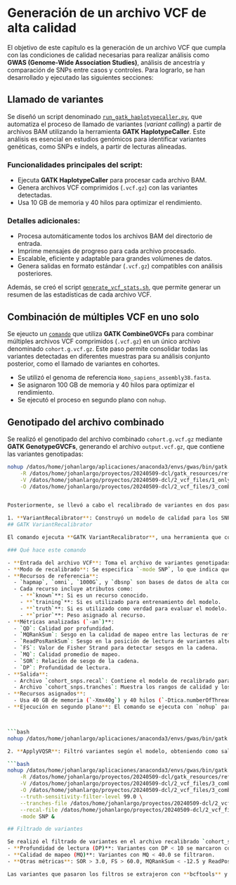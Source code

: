 # Generación de un archivo VCF de alta calidad

El objetivo de este capítulo es la generación de un archivo VCF que cumpla con las condiciones de calidad necesarias para realizar análisis como **GWAS (Genome-Wide Association Studies)**, análisis de ancestría y comparación de SNPs entre casos y controles. Para lograrlo, se han desarrollado y ejecutado las siguientes secciones:

## Llamado de variantes

Se diseñó un script denominado [`run_gatk_haplotypecaller.py`](run_gatk_haplotypecaller.py), que automatiza el proceso de llamado de variantes (*variant calling*) a partir de archivos BAM utilizando la herramienta **GATK HaplotypeCaller**. Este análisis es esencial en estudios genómicos para identificar variantes genéticas, como SNPs e indels, a partir de lecturas alineadas.

### Funcionalidades principales del script:
- Ejecuta **GATK HaplotypeCaller** para procesar cada archivo BAM.
- Genera archivos VCF comprimidos (`.vcf.gz`) con las variantes detectadas.
- Usa 10 GB de memoria y 40 hilos para optimizar el rendimiento.

### Detalles adicionales:
- Procesa automáticamente todos los archivos BAM del directorio de entrada.
- Imprime mensajes de progreso para cada archivo procesado.
- Escalable, eficiente y adaptable para grandes volúmenes de datos.
- Genera salidas en formato estándar (`.vcf.gz`) compatibles con análisis posteriores.

Además, se creó el script [`generate_vcf_stats.sh`](generate_vcf_stats.sh), que permite generar un resumen de las estadísticas de cada archivo VCF.

## Combinación de múltiples VCF en uno solo

Se ejeucto un [`comando`](comandoCombineGVCFs.txt) que utiliza **GATK CombineGVCFs** para combinar múltiples archivos VCF comprimidos (`.vcf.gz`) en un único archivo denominado `cohort.g.vcf.gz`. Este paso permite consolidar todas las variantes detectadas en diferentes muestras para su análisis conjunto posterior, como el llamado de variantes en cohortes.

- Se utilizó el genoma de referencia `Homo_sapiens_assembly38.fasta`.
- Se asignaron 100 GB de memoria y 40 hilos para optimizar el rendimiento.
- Se ejecutó el proceso en segundo plano con `nohup`.

## Genotipado del archivo combinado

Se realizó el genotipado del archivo combinado `cohort.g.vcf.gz` mediante **GATK GenotypeGVCFs**, generando el archivo `output.vcf.gz`, que contiene las variantes genotipadas:

```bash
nohup /datos/home/johanlargo/aplicaciones/anaconda3/envs/gwas/bin/gatk --java-options "-Xmx40g -Dtica.numberOfThreads=40" GenotypeGVCFs \
    -R /datos/home/johanlargo/proyectos/20240509-dcl/gatk_resources/reference_genome/Homo_sapiens_assembly38.fasta \
    -V /datos/home/johanlargo/proyectos/20240509-dcl/2_vcf_files/1_only_vcf/cohort.g.vcf.gz \
    -O /datos/home/johanlargo/proyectos/20240509-dcl/2_vcf_files/3_combine_all_vcf/output.vcf.gz &```


Posteriormente, se llevó a cabo el recalibrado de variantes en dos pasos:

1. **VariantRecalibrator**: Construyó un modelo de calidad para los SNPs usando recursos de referencia conocidos.
## GATK VariantRecalibrator

El comando ejecuta **GATK VariantRecalibrator**, una herramienta que construye un modelo de calidad para las variantes identificadas (en este caso, SNPs) utilizando recursos de referencia conocidos y varias métricas de calidad. 

### Qué hace este comando

- **Entrada del archivo VCF**: Toma el archivo de variantes genotipadas `output.vcf.gz` generado previamente.
- **Modo de recalibrado**: Se especifica `-mode SNP`, lo que indica que el recalibrado será aplicado exclusivamente a los SNPs.
- **Recursos de referencia**:
  - `hapmap`, `omni`, `1000G`, y `dbsnp` son bases de datos de alta confianza que proporcionan variantes conocidas para el entrenamiento del modelo.
  - Cada recurso incluye atributos como:
    - **`known`**: Si es un recurso conocido.
    - **`training`**: Si es utilizado para entrenamiento del modelo.
    - **`truth`**: Si es utilizado como verdad para evaluar el modelo.
    - **`prior`**: Peso asignado al recurso.
- **Métricas analizadas (`-an`)**:
  - `QD`: Calidad por profundidad.
  - `MQRankSum`: Sesgo en la calidad de mapeo entre las lecturas de referencia y las alternativas.
  - `ReadPosRankSum`: Sesgo en la posición de lectura de variantes alternativas frente a la referencia.
  - `FS`: Valor de Fisher Strand para detectar sesgos en la cadena.
  - `MQ`: Calidad promedio de mapeo.
  - `SOR`: Relación de sesgo de la cadena.
  - `DP`: Profundidad de lectura.
- **Salida**:
  - Archivo `cohort_snps.recal`: Contiene el modelo de recalibrado para los SNPs.
  - Archivo `cohort_snps.tranches`: Muestra los rangos de calidad y los umbrales generados.
- **Recursos asignados**:
  - Usa 40 GB de memoria (`-Xmx40g`) y 40 hilos (`-Dtica.numberOfThreads=40`) para optimizar el rendimiento.
- **Ejecución en segundo plano**: El comando se ejecuta con `nohup` para que continúe funcionando incluso si se cierra la terminal.



```bash
nohup /datos/home/johanlargo/aplicaciones/anaconda3/envs/gwas/bin/gatk --java-options "-Xmx40g -Dtica.numberOfThreads=40" VariantRecalibrator -V /datos/home/johanlargo/proyectos/20240509-dcl/2_vcf_files/3_combine_all_vcf/output.vcf.gz --trust-all-polymorphic -mode SNP --max-gaussians 6 --resource hapmap,known=false,training=true,truth=true,prior=15:/datos/home/johanlargo/proyectos/20240509-dcl/gatk_resources/hapmap_3.3.hg38.vcf.gz --resource omni,known=false,training=true,truth=true,prior=12:/datos/home/johanlargo/proyectos/20240509-dcl/gatk_resources/1000G_omni2.5.hg38.vcf.gz --resource 1000G,known=false,training=true,truth=false,prior=10:/datos/home/johanlargo/proyectos/20240509-dcl/gatk_resources/1000G_phase1.snps.high_confidence.hg38.vcf.gz --resource dbsnp,known=true,training=false,truth=false,prior=7:/datos/home/johanlargo/proyectos/20240509-dcl/gatk_resources/Homo_sapiens_assembly38.dbsnp138.vcf -an QD -an MQRankSum -an ReadPosRankSum -an FS -an MQ -an SOR -an DP -O /datos/home/johanlargo/proyectos/20240509-dcl/2_vcf_files/3_combine_all_vcf/cohort_snps.recal --tranches-file /datos/home/johanlargo/proyectos/20240509-dcl/2_vcf_files/3_combine_all_vcf/cohort_snps.tranches &

2. **ApplyVQSR**: Filtró variantes según el modelo, obteniendo como salida el archivo filtrado `cohort_snps_filtered.vcf.gz`.

```bash
nohup /datos/home/johanlargo/aplicaciones/anaconda3/envs/gwas/bin/gatk --java-options "-Xmx40g -Dtica.numberOfThreads=40" ApplyVQSR \
    -R /datos/home/johanlargo/proyectos/20240509-dcl/gatk_resources/reference_genome/Homo_sapiens_assembly38.fasta \
    -V /datos/home/johanlargo/proyectos/20240509-dcl/2_vcf_files/3_combine_all_vcf/output.vcf.gz \
    -O /datos/home/johanlargo/proyectos/20240509-dcl/2_vcf_files/3_combine_all_vcf/cohort_snps_filtered.vcf.gz \
    --truth-sensitivity-filter-level 99.0 \
    --tranches-file /datos/home/johanlargo/proyectos/20240509-dcl/2_vcf_files/3_combine_all_vcf/cohort_snps.tranches \
    --recal-file /datos/home/johanlargo/proyectos/20240509-dcl/2_vcf_files/3_combine_all_vcf/cohort_snps.recal \
    -mode SNP &

## Filtrado de variantes

Se realizó el filtrado de variantes en el archivo recalibrado `cohort_snps_filtered.vcf.gz` utilizando **GATK VariantFiltration**, aplicando umbrales específicos de calidad, como:
- **Profundidad de lectura (DP)**: Variantes con DP < 10 se marcaron como de baja calidad.
- **Calidad de mapeo (MQ)**: Variantes con MQ < 40.0 se filtraron.
- **Otras métricas**: SOR > 3.0, FS > 60.0, MQRankSum < -12.5 y ReadPosRankSum < -8.0.

Las variantes que pasaron los filtros se extrajeron con **bcftools** y se guardaron en el archivo `cohort_final_filtered.vqsr.varfilter.pass.vcf`. Este archivo fue comprimido con **bgzip** y se generó un índice con **bcftools index**, obteniendo el archivo final comprimido e indexado `cohort_final_filtered.vqsr.varfilter.pass.vcf.gz`, listo para su uso en análisis posteriores.

